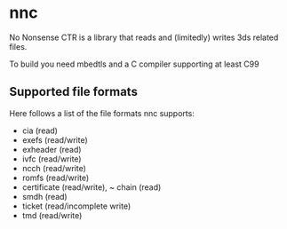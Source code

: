 # nnc

No Nonsense CTR is a library that reads and (limitedly) writes 3ds related files.

To build you need mbedtls and a C compiler supporting at least C99

## Supported file formats

Here follows a list of the file formats nnc supports:

 * cia (read)
 * exefs (read/write)
 * exheader (read)
 * ivfc (read/write)
 * ncch (read/write)
 * romfs (read/write)
 * certificate (read/write), ~ chain (read)
 * smdh (read)
 * ticket (read/incomplete write)
 * tmd (read/write)

